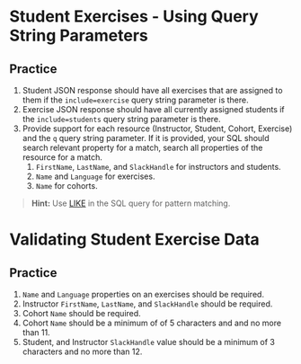 # Student Exercises - Using Query String Parameters

## Practice

1. Student JSON response should have all exercises that are assigned to them if the `include=exercise` query string parameter is there.
1. Exercise JSON response should have all currently assigned students if the `include=students` query string parameter is there.
1. Provide support for each resource (Instructor, Student, Cohort, Exercise) and the `q` query string parameter. If it is provided, your SQL should search relevant property for a match, search all properties of the resource for a match.
    1. `FirstName`, `LastName`, and `SlackHandle` for instructors and students.
    1. `Name` and `Language` for exercises.
    1. `Name` for cohorts.


> **Hint:** Use [LIKE](https://www.techonthenet.com/sql_server/like.php) in the SQL query for pattern matching.

# Validating Student Exercise Data

## Practice

1. `Name` and `Language` properties on an exercises should be required.
1. Instructor `FirstName`, `LastName`, and `SlackHandle` should be required.
1. Cohort `Name` should be required.
1. Cohort `Name` should be a minimum of of 5 characters and and no more than 11.
1. Student, and Instructor `SlackHandle` value should be a minimum of 3 characters and no more than 12.
